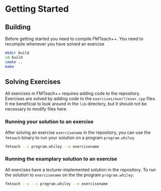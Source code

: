 # Getting Started
## Building
Before getting started you need to compile FMTeach++. You need to recompile whenever you have solved an exercise

```bash
mkdir build
cd build
cmake ..
make
```



## Solving Exercises  
All exercises in FMTeach++ requires adding code to the repository. Exercises are solved by adding code to the `exercises/exer?/exer.cpp` files. It me beneficial to look around in the `lib` directory, but it should not be necessary to modify files here.   



### Running your solution to an exercise

After solving an exercise `exercisename` in the repository, you can use the  `fmteach` binary to run your solution on a program `program.whiley`   
 
```bash 
fmteach --i program.whiley --e exercisename
```

### Running the examplary solution to an exercise  

 All exercises have a lecturer-implemented solution in the repository. To run the solution to `exercisename` on the the program `program.whiley`:

 
```bash 
fmteach --s --i program.whiley --e exercisename
```

